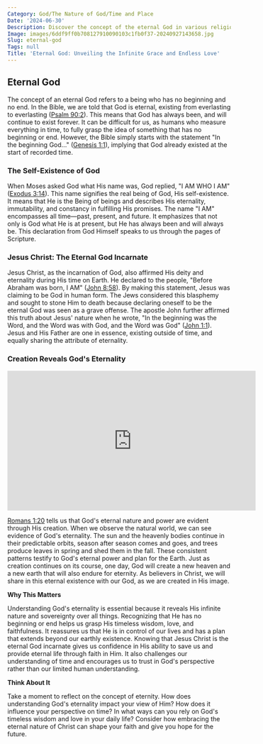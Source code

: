```yaml
---
Category: God/The Nature of God/Time and Place
Date: '2024-06-30'
Description: Discover the concept of the eternal God in various religions and philosophies, exploring the timeless nature of divinity and its significance in human belief systems.
Image: images/6ddf9ff0b708127910090103c1fb0f37-20240927143658.jpg
Slug: eternal-god
Tags: null
Title: 'Eternal God: Unveiling the Infinite Grace and Endless Love'
---
```


## Eternal God

The concept of an eternal God refers to a being who has no beginning and no end. In the Bible, we are told that God is eternal, existing from everlasting to everlasting ([Psalm 90:2](https://www.bibleref.com/Psalm/90/Psalm-90-2.html)). This means that God has always been, and will continue to exist forever. It can be difficult for us, as humans who measure everything in time, to fully grasp the idea of something that has no beginning or end. However, the Bible simply starts with the statement "In the beginning God..." ([Genesis 1:1](https://www.bibleref.com/Genesis/1/Genesis-1-1.html)), implying that God already existed at the start of recorded time.

### The Self-Existence of God

When Moses asked God what His name was, God replied, "I AM WHO I AM" ([Exodus 3:14](https://www.bibleref.com/Exodus/3/Exodus-3-14.html)). This name signifies the real being of God, His self-existence. It means that He is the Being of beings and describes His eternality, immutability, and constancy in fulfilling His promises. The name "I AM" encompasses all time—past, present, and future. It emphasizes that not only is God what He is at present, but He has always been and will always be. This declaration from God Himself speaks to us through the pages of Scripture.

### Jesus Christ: The Eternal God Incarnate

Jesus Christ, as the incarnation of God, also affirmed His deity and eternality during His time on Earth. He declared to the people, "Before Abraham was born, I AM" ([John 8:58](https://www.bibleref.com/John/8/John-8-58.html)). By making this statement, Jesus was claiming to be God in human form. The Jews considered this blasphemy and sought to stone Him to death because declaring oneself to be the eternal God was seen as a grave offense. The apostle John further affirmed this truth about Jesus' nature when he wrote, "In the beginning was the Word, and the Word was with God, and the Word was God" ([John 1:1](https://www.bibleref.com/John/1/John-1-1.html)). Jesus and His Father are one in essence, existing outside of time, and equally sharing the attribute of eternality.

### Creation Reveals God's Eternality


<iframe width="560" height="315" src="https://www.youtube.com/embed/_z6JL9eL_LQ" frameborder="0" allow="autoplay; encrypted-media" allowfullscreen></iframe>


[Romans 1:20](https://www.bibleref.com/Romans/1/Romans-1-20.html) tells us that God's eternal nature and power are evident through His creation. When we observe the natural world, we can see evidence of God's eternality. The sun and the heavenly bodies continue in their predictable orbits, season after season comes and goes, and trees produce leaves in spring and shed them in the fall. These consistent patterns testify to God's eternal power and plan for the Earth. Just as creation continues on its course, one day, God will create a new heaven and a new earth that will also endure for eternity. As believers in Christ, we will share in this eternal existence with our God, as we are created in His image.

**Why This Matters**

Understanding God's eternality is essential because it reveals His infinite nature and sovereignty over all things. Recognizing that He has no beginning or end helps us grasp His timeless wisdom, love, and faithfulness. It reassures us that He is in control of our lives and has a plan that extends beyond our earthly existence. Knowing that Jesus Christ is the eternal God incarnate gives us confidence in His ability to save us and provide eternal life through faith in Him. It also challenges our understanding of time and encourages us to trust in God's perspective rather than our limited human understanding.

**Think About It**

Take a moment to reflect on the concept of eternity. How does understanding God's eternality impact your view of Him? How does it influence your perspective on time? In what ways can you rely on God's timeless wisdom and love in your daily life? Consider how embracing the eternal nature of Christ can shape your faith and give you hope for the future.